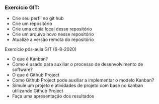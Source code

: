 
### Exercício GIT:

* Crie seu perfil no git hub
* Crie um repositório
* Crie uma cópia local desse repositório
* Crie um arquivo novo nesse repositório
* Atualize a versão remota do repositório

Exercício pós-aula GIT (6-8-2020)

* O que é Kanban?
* Como é usado para auxiliar o processo de desenvolvimento de software?
* O que é Github Project
* Como Github Project pode auxiliar a implementar o modelo Kanban?
* Simule um projeto e atividades de projeto com base no kanban utilizando Github Project
* Faça uma apresentação dos resultados


